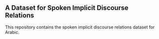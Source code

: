 ## A Dataset for Spoken Implicit Discourse Relations

This repository contains the spoken implicit discourse relations dataset for Arabic.
